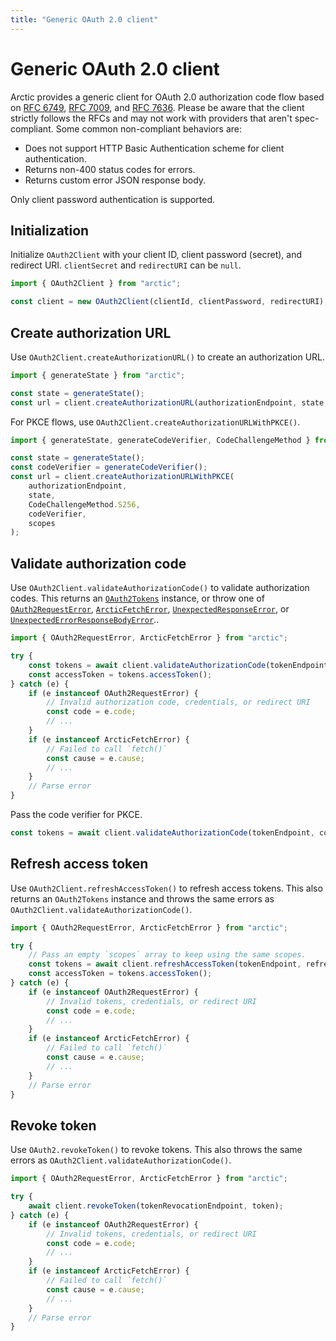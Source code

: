 ```yaml
---
title: "Generic OAuth 2.0 client"
---
```


# Generic OAuth 2.0 client

Arctic provides a generic client for OAuth 2.0 authorization code flow based on [RFC 6749](https://datatracker.ietf.org/doc/html/rfc6749), [RFC 7009](https://datatracker.ietf.org/doc/html/rfc7009), and [RFC 7636](https://datatracker.ietf.org/doc/html/rfc7636). Please be aware that the client strictly follows the RFCs and may not work with providers that aren't spec-compliant. Some common non-compliant behaviors are:

- Does not support HTTP Basic Authentication scheme for client authentication.
- Returns non-400 status codes for errors.
- Returns custom error JSON response body.

Only client password authentication is supported.

## Initialization

Initialize `OAuth2Client` with your client ID, client password (secret), and redirect URI. `clientSecret` and `redirectURI` can be `null`.

```ts
import { OAuth2Client } from "arctic";

const client = new OAuth2Client(clientId, clientPassword, redirectURI);
```

## Create authorization URL

Use `OAuth2Client.createAuthorizationURL()` to create an authorization URL.

```ts
import { generateState } from "arctic";

const state = generateState();
const url = client.createAuthorizationURL(authorizationEndpoint, state, scopes);
```

For PKCE flows, use `OAuth2Client.createAuthorizationURLWithPKCE()`.

```ts
import { generateState, generateCodeVerifier, CodeChallengeMethod } from "arctic";

const state = generateState();
const codeVerifier = generateCodeVerifier();
const url = client.createAuthorizationURLWithPKCE(
	authorizationEndpoint,
	state,
	CodeChallengeMethod.S256,
	codeVerifier,
	scopes
);
```

## Validate authorization code

Use `OAuth2Client.validateAuthorizationCode()` to validate authorization codes. This returns an [`OAuth2Tokens`](/reference/main/OAuth2Tokens) instance, or throw one of [`OAuth2RequestError`](/reference/main/OAuth2RequestError), [`ArcticFetchError`](/reference/main/ArcticFetchError), [`UnexpectedResponseError`](/reference/main/UnexpectedResponseError), or [`UnexpectedErrorResponseBodyError`](/reference/main/UnexpectedErrorResponseBodyError)..

```ts
import { OAuth2RequestError, ArcticFetchError } from "arctic";

try {
	const tokens = await client.validateAuthorizationCode(tokenEndpoint, code, null);
	const accessToken = tokens.accessToken();
} catch (e) {
	if (e instanceof OAuth2RequestError) {
		// Invalid authorization code, credentials, or redirect URI
		const code = e.code;
		// ...
	}
	if (e instanceof ArcticFetchError) {
		// Failed to call `fetch()`
		const cause = e.cause;
		// ...
	}
	// Parse error
}
```

Pass the code verifier for PKCE.

```ts
const tokens = await client.validateAuthorizationCode(tokenEndpoint, code, codeVerifier);
```

## Refresh access token

Use `OAuth2Client.refreshAccessToken()` to refresh access tokens. This also returns an `OAuth2Tokens` instance and throws the same errors as `OAuth2Client.validateAuthorizationCode()`.

```ts
import { OAuth2RequestError, ArcticFetchError } from "arctic";

try {
	// Pass an empty `scopes` array to keep using the same scopes.
	const tokens = await client.refreshAccessToken(tokenEndpoint, refreshToken, scopes);
	const accessToken = tokens.accessToken();
} catch (e) {
	if (e instanceof OAuth2RequestError) {
		// Invalid tokens, credentials, or redirect URI
		const code = e.code;
		// ...
	}
	if (e instanceof ArcticFetchError) {
		// Failed to call `fetch()`
		const cause = e.cause;
		// ...
	}
	// Parse error
}
```

## Revoke token

Use `OAuth2.revokeToken()` to revoke tokens. This also throws the same errors as `OAuth2Client.validateAuthorizationCode()`.

```ts
import { OAuth2RequestError, ArcticFetchError } from "arctic";

try {
	await client.revokeToken(tokenRevocationEndpoint, token);
} catch (e) {
	if (e instanceof OAuth2RequestError) {
		// Invalid tokens, credentials, or redirect URI
		const code = e.code;
		// ...
	}
	if (e instanceof ArcticFetchError) {
		// Failed to call `fetch()`
		const cause = e.cause;
		// ...
	}
	// Parse error
}
```
